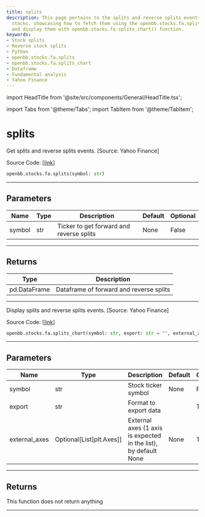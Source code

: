 ```yaml
---
title: splits
description: This page pertains to the splits and reverse splits events details of
  stocks, showcasing how to fetch them using the openbb.stocks.fa.splits() function
  and display them with openbb.stocks.fa.splits_chart() function.
keywords:
- Stock splits
- Reverse stock splits
- Python
- openbb.stocks.fa.splits
- openbb.stocks.fa.splits_chart
- Dataframe
- Fundamental analysis
- Yahoo Finance
---
```


import HeadTitle from '@site/src/components/General/HeadTitle.tsx';

<HeadTitle title="splits - Fa - Stocks - Reference | OpenBB SDK Docs" />

import Tabs from '@theme/Tabs';
import TabItem from '@theme/TabItem';

# splits

<Tabs>
<TabItem value="model" label="Model" default>

Get splits and reverse splits events. [Source: Yahoo Finance]

Source Code: [[link](https://github.com/OpenBB-finance/OpenBBTerminal/tree/main/openbb_terminal/stocks/fundamental_analysis/yahoo_finance_model.py#L326)]

```python
openbb.stocks.fa.splits(symbol: str)
```

---

## Parameters

| Name | Type | Description | Default | Optional |
| ---- | ---- | ----------- | ------- | -------- |
| symbol | str | Ticker to get forward and reverse splits | None | False |


---

## Returns

| Type | Description |
| ---- | ----------- |
| pd.DataFrame | Dataframe of forward and reverse splits |
---

</TabItem>
<TabItem value="view" label="Chart">

Display splits and reverse splits events. [Source: Yahoo Finance]

Source Code: [[link](https://github.com/OpenBB-finance/OpenBBTerminal/tree/main/openbb_terminal/stocks/fundamental_analysis/yahoo_finance_view.py#L261)]

```python
openbb.stocks.fa.splits_chart(symbol: str, export: str = "", external_axes: Optional[List[matplotlib.axes._axes.Axes]] = None)
```

---

## Parameters

| Name | Type | Description | Default | Optional |
| ---- | ---- | ----------- | ------- | -------- |
| symbol | str | Stock ticker symbol | None | False |
| export | str | Format to export data |  | True |
| external_axes | Optional[List[plt.Axes]] | External axes (1 axis is expected in the list), by default None | None | True |


---

## Returns

This function does not return anything

---

</TabItem>
</Tabs>
